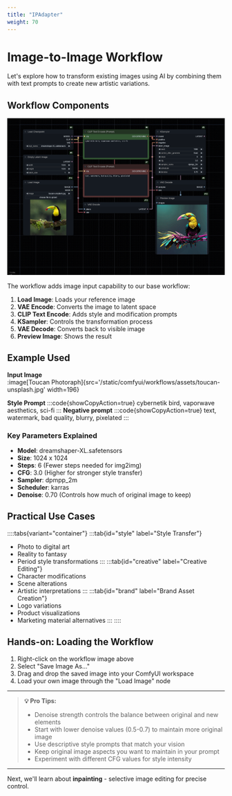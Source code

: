 ```yaml
---
title: "IPAdapter"
weight: 70
---
```


# Image-to-Image Workflow

Let's explore how to transform existing images using AI by combining them with text prompts to create new artistic variations.

## Workflow Components
![Image-to-Image Workflow](/static/comfyui/workflows/2_image_to_image.png)

The workflow adds image input capability to our base workflow:
1. **Load Image**: Loads your reference image
2. **VAE Encode**: Converts the image to latent space
3. **CLIP Text Encode**: Adds style and modification prompts
4. **KSampler**: Controls the transformation process
5. **VAE Decode**: Converts back to visible image
6. **Preview Image**: Shows the result

## Example Used
**Input Image**  
:image[Toucan Photoraph]{src='/static/comfyui/workflows/assets/toucan-unsplash.jpg' width=196}

**Style Prompt**
:::code{showCopyAction=true}
cybernetik bird, vaporwave aesthetics, sci-fi
:::
**Negative prompt**
:::code{showCopyAction=true}
text, watermark, bad quality, blurry, pixelated
:::

### Key Parameters Explained
- **Model**: dreamshaper-XL.safetensors
- **Size**: 1024 x 1024
- **Steps**: 6 (Fewer steps needed for img2img)
- **CFG**: 3.0 (Higher for stronger style transfer)
- **Sampler**: dpmpp_2m
- **Scheduler**: karras
- **Denoise**: 0.70 (Controls how much of original image to keep)

## Practical Use Cases

::::tabs{variant="container"}
:::tab{id="style" label="Style Transfer"}
- Photo to digital art
- Reality to fantasy
- Period style transformations
:::
:::tab{id="creative" label="Creative Editing"}
- Character modifications
- Scene alterations
- Artistic interpretations
:::
:::tab{id="brand" label="Brand Asset Creation"}
- Logo variations
- Product visualizations
- Marketing material alternatives
:::
::::
  

## Hands-on: Loading the Workflow

1. Right-click on the workflow image above
2. Select "Save Image As..."
3. Drag and drop the saved image into your ComfyUI workspace
4. Load your own image through the "Load Image" node

---

> **💡 Pro Tips:**
> - Denoise strength controls the balance between original and new elements
> - Start with lower denoise values (0.5-0.7) to maintain more original image
> - Use descriptive style prompts that match your vision
> - Keep original image aspects you want to maintain in your prompt
> - Experiment with different CFG values for style intensity

---

Next, we'll learn about **inpainting** - selective image editing for precise control.